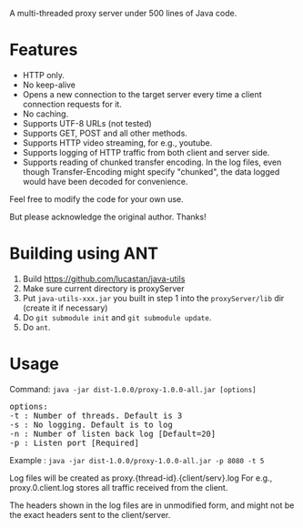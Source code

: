 A multi-threaded proxy server under 500 lines of Java code.

Features
========
- HTTP only.
- No keep-alive
- Opens a new connection to the target server every time a client
  connection requests for it.
- No caching.
- Supports UTF-8 URLs (not tested)
- Supports GET, POST and all other methods.
- Supports HTTP video streaming, for e.g., youtube.
- Supports logging of HTTP traffic from both client and server side.
- Supports reading of chunked transfer encoding.
   In the log files, even though Transfer-Encoding might specify
   "chunked", the data logged would have been decoded for convenience.

Feel free to modify the code for your own use.

But please acknowledge the original author. Thanks!

Building using ANT
==================
1. Build https://github.com/lucastan/java-utils
2. Make sure current directory is proxyServer
3. Put `java-utils-xxx.jar` you built in step 1 into the `proxyServer/lib` dir (create it if necessary)
4. Do `git submodule init` and `git submodule update`.
5. Do `ant`.

Usage
=========
Command: `java -jar dist-1.0.0/proxy-1.0.0-all.jar [options]`

<pre>
options:
-t : Number of threads. Default is 3
-s : No logging. Default is to log
-n : Number of listen back log [Default=20]
-p : Listen port [Required]
</pre>

Example : `java -jar dist-1.0.0/proxy-1.0.0-all.jar -p 8080 -t 5`

Log files will be created as proxy.{thread-id}.{client/serv}.log
For e.g., proxy.0.client.log stores all traffic received from the client.

The headers shown in the log files are in unmodified form, and might not
be the exact headers sent to the client/server.

